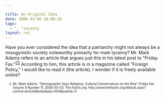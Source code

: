 ```yaml
---

title: An Original Idea
date: 2006-03-06 18:08:19
tags:
  - ", "society
layout: rut
---
```



<p>Have you ever considered the idea that a patriarchy might not always be a misogynistic society noteworthy primarily for male tyranny?  Mr. Mark Adams refers to an article that argues just this in his latest post to "Friday Fax."<sup><a href="http://www.thefactis.org/default.aspx?control=ArticleMaster&aid=1493&authid=11" title="Demographer Says Religious, Cultural Conservatives on the Rise">[1]</a></sup> According to him, this article is in a magazine called "Foreign Policy," I would like to read it (the article), I wonder if it is freely available online?</p>  <ol><font size="-2"><li><font size="-2">Mr. Mark Adams. "Demographer Says Religious, Cultural Conservatives on the Rise" Friday Fax Volume 9 Number 11, 2006-03-03.  The FactIs.org. http://www.thefactis.org/default.aspx?control=ArticleMaster&aid=1493&authid=11</font></li></font></ol>

